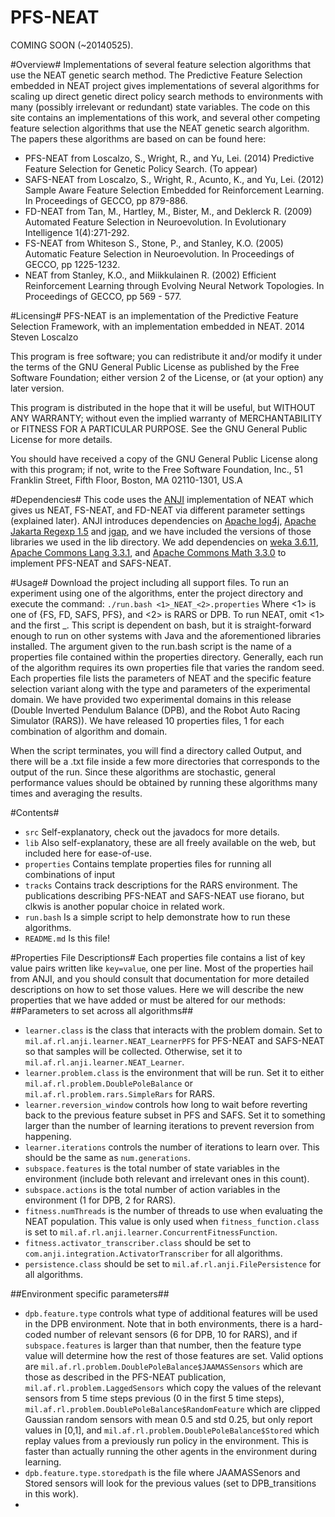 PFS-NEAT
========

COMING SOON (~20140525).

#Overview#
Implementations of several feature selection algorithms that use the NEAT genetic search method.
The Predictive Feature Selection embedded in NEAT project gives implementations of several algorithms for scaling up direct genetic direct policy search methods to environments with many (possibly irrelevant or redundant) state variables. The code on this site contains an implementations of this work, and several other competing feature selection algorithms that use the NEAT genetic search algorithm. The papers these algorithms are based on can be found here:
* PFS-NEAT from Loscalzo, S., Wright, R., and Yu, Lei. (2014) Predictive Feature Selection for Genetic Policy Search. (To appear)
* SAFS-NEAT from Loscalzo, S., Wright, R., Acunto, K., and Yu, Lei. (2012) Sample Aware Feature Selection Embedded for Reinforcement Learning. In Proceedings of GECCO, pp 879-886.
* FD-NEAT from Tan, M., Hartley, M., Bister, M., and Deklerck R. (2009)   Automated Feature Selection in Neuroevolution. In Evolutionary Intelligence 1(4):271-292.
* FS-NEAT from Whiteson S., Stone, P., and Stanley, K.O. (2005) Automatic Feature Selection in Neuroevolution. In Proceedings of GECCO, pp 1225-1232.
* NEAT from Stanley, K.O., and Miikkulainen R. (2002) Efficient Reinforcement Learning through Evolving Neural Network Topologies. In Proceedings of GECCO, pp 569 - 577.

#Licensing#
PFS-NEAT is an implementation of the Predictive Feature Selection Framework, with an implementation embedded in NEAT.
2014  Steven Loscalzo

This program is free software; you can redistribute it and/or
modify it under the terms of the GNU General Public License
as published by the Free Software Foundation; either version 2
of the License, or (at your option) any later version.

This program is distributed in the hope that it will be useful,
but WITHOUT ANY WARRANTY; without even the implied warranty of
MERCHANTABILITY or FITNESS FOR A PARTICULAR PURPOSE.  See the
GNU General Public License for more details.

You should have received a copy of the GNU General Public License
along with this program; if not, write to the Free Software
Foundation, Inc., 51 Franklin Street, Fifth Floor, Boston, MA  02110-1301, US.A 

#Dependencies#
This code uses the [ANJI](http://anji.sourceforge.net/) implementation of NEAT which gives us NEAT, FS-NEAT, and FD-NEAT via different parameter settings (explained later). ANJI introduces dependencies on [Apache log4j](http://logging.apache.org/log4j/2.x/), [Apache Jakarta Regexp 1.5](http://archive.apache.org/dist/jakarta/regexp/) and [jgap](http://jgap.sourceforge.net/), and we have included the versions of those libraries we used in the lib directory. We add dependencies on [weka 3.6.11](http://www.cs.waikato.ac.nz/ml/weka/), [Apache Commons Lang 3.3.1](http://commons.apache.org/proper/commons-lang/), and [Apache Commons Math 3.3.0](http://commons.apache.org/proper/commons-math/) to implement PFS-NEAT and SAFS-NEAT.


#Usage#
Download the project including all support files.
To run an experiment using one of the algorithms, enter the project directory and execute the command:
`./run.bash <1>_NEAT_<2>.properties`
Where <1> is one of {FS, FD, SAFS, PFS}, and <2> is RARS or DPB. To run NEAT, omit <1> and the first _. This script is dependent on bash, but it is straight-forward enough to run on other systems with Java and the aforementioned libraries installed. The argument given to the run.bash script is the name of a properties file contained within the properties directory. Generally, each run of the algorithm requires its own properties file that varies the random seed. Each properties file lists the parameters of NEAT and the specific feature selection variant along with the type and parameters of the experimental domain. We have provided two experimental domains in this release (Double Inverted Pendulum Balance (DPB), and the Robot Auto Racing Simulator (RARS)). We have released 10 properties files, 1 for each combination of algorithm and domain.

When the script terminates, you will find a directory called Output, and there will be a .txt file inside a few more directories that corresponds to the output of the run.  Since these algorithms are stochastic, general performance values should be obtained by running these algorithms many times and averaging the results.

#Contents#
* `src` Self-explanatory, check out the javadocs for more details.
* `lib` Also self-explanatory, these are all freely available on the web, but included here for ease-of-use.
* `properties` Contains template properties files for running all combinations of input 
* `tracks` Contains track descriptions for the RARS environment. The publications describing PFS-NEAT and SAFS-NEAT use fiorano, but clkwis is another popular choice in related work.
* `run.bash` Is a simple script to help demonstrate how to run these algorithms.
* `README.md` Is this file!

#Properties File Descriptions#
Each properties file contains a list of key value pairs written like `key=value`, one per line. Most of the properties hail from ANJI, and you should consult that documentation for more detailed descriptions on how to set those values. Here we will describe the new properties that we have added or must be altered for our methods:
##Parameters to set across all algorithms##
* `learner.class` is the class that interacts with the problem domain. Set to `mil.af.rl.anji.learner.NEAT_LearnerPFS` for PFS-NEAT and SAFS-NEAT so that samples will be collected. Otherwise, set it to `mil.af.rl.anji.learner.NEAT_Learner`.
* `learner.problem.class` is the environment that will be run. Set it to either `mil.af.rl.problem.DoublePoleBalance` or `mil.af.rl.problem.rars.SimpleRars` for RARS.
* `learner.reversion_window` controls how long to wait before reverting back to the previous feature subset in PFS and SAFS. Set it to something larger than the number of learning iterations to prevent reversion from happening.
* `learner.iterations` controls the number of iterations to learn over. This should be the same as `num.generations`.
* `subspace.features` is the total number of state variables in the environment (include both relevant and irrelevant ones in this count).
* `subspace.actions` is the total number of action variables in the environment (1 for DPB, 2 for RARS).
* `fitness.numThreads` is the number of threads to use when evaluating the NEAT population. This value is only used when `fitness_function.class` is set to `mil.af.rl.anji.learner.ConcurrentFitnessFunction`.
* `fitness.activator_transcriber.class` should be set to `com.anji.integration.ActivatorTranscriber` for all algorithms.
* `persistence.class` should be set to `mil.af.rl.anji.FilePersistence` for all algorithms.

##Environment specific parameters##
* `dpb.feature.type` controls what type of additional features will be used in the DPB environment. Note that in both environments, there is a hard-coded number of relevant sensors (6 for DPB, 10 for RARS), and if `subspace.features` is larger than that number, then the feature type value will determine how the rest of those features are set. Valid options are `mil.af.rl.problem.DoublePoleBalance$JAAMASSensors` which are those as described in the PFS-NEAT publication, `mil.af.rl.problem.LaggedSensors` which copy the values of the relevant sensors from 5 time steps previous (0 in the first 5 time steps), `mil.af.rl.problem.DoublePoleBalance$RandomFeature` which are clipped Gaussian random sensors with mean 0.5 and std 0.25, but only report values in [0,1], and `mil.af.rl.problem.DoublePoleBalance$Stored` which replay values from a previously run policy in the environment. This is faster than actually running the other agents in the environment during learning.
* `dpb.feature.type.storedpath` is the file where JAAMASSenors and Stored sensors will look for the previous values (set to DPB_transitions in this work).
* 





